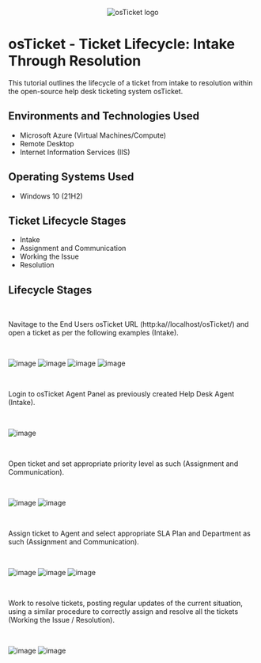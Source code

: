 <p align="center">
<img src="https://i.imgur.com/Clzj7Xs.png" alt="osTicket logo"/>
</p>

<h1>osTicket - Ticket Lifecycle: Intake Through Resolution</h1>
This tutorial outlines the lifecycle of a ticket from intake to resolution within the open-source help desk ticketing system osTicket.<br />

<h2>Environments and Technologies Used</h2>

- Microsoft Azure (Virtual Machines/Compute)
- Remote Desktop
- Internet Information Services (IIS)

<h2>Operating Systems Used </h2>

- Windows 10</b> (21H2)

<h2>Ticket Lifecycle Stages</h2>

- Intake
- Assignment and Communication
- Working the Issue
- Resolution

<h2>Lifecycle Stages</h2>
<br />
<p>
Navitage to the End Users osTicket URL (http:ka//localhost/osTicket/) and open a ticket as per the following examples (Intake).
</p>
<br />

![image](https://github.com/yohan-perera/ticket-lifecycle/assets/156178441/77318fac-b61a-4062-ae7b-9441fa819e71)
![image](https://github.com/yohan-perera/ticket-lifecycle/assets/156178441/5bc485d4-1a13-4098-8e0c-f6850cd42169)
![image](https://github.com/yohan-perera/ticket-lifecycle/assets/156178441/0f2d427a-5840-46d8-a9ac-253c4f01b88d)
![image](https://github.com/yohan-perera/ticket-lifecycle/assets/156178441/fb371e94-1e96-450c-9f0a-12f257a42c2b)

<br />
<p>
Login to osTicket Agent Panel as previously created Help Desk Agent (Intake).
</p>
<br />

![image](https://github.com/yohan-perera/ticket-lifecycle/assets/156178441/32a7458a-35f6-4192-8e31-0cb9baf4c6e2)

<br />
<p>
Open ticket and set appropriate priority level as such (Assignment and Communication).
</p>
<br />

![image](https://github.com/yohan-perera/ticket-lifecycle/assets/156178441/b993380f-cbcb-45d6-a5f0-6b41f7c2e5f8)
![image](https://github.com/yohan-perera/ticket-lifecycle/assets/156178441/210ccb3d-6d80-4fc2-bb76-301d24eefd25)

<br />
<p>
Assign ticket to Agent and select appropriate SLA Plan and Department as such (Assignment and Communication).
</p>
<br />

![image](https://github.com/yohan-perera/ticket-lifecycle/assets/156178441/e0c9b58d-f135-4e6f-b0a7-fec2bc8938e8)
![image](https://github.com/yohan-perera/ticket-lifecycle/assets/156178441/3efa694a-9034-4338-908c-ffa98104f16b)
![image](https://github.com/yohan-perera/ticket-lifecycle/assets/156178441/e8d56a44-d05b-47bd-afd9-cef35cf99c26)

<br />
<p>
Work to resolve tickets, posting regular updates of the current situation, using a similar procedure to correctly assign and resolve all the tickets (Working the Issue / Resolution).
</p>
<br />

![image](https://github.com/yohan-perera/ticket-lifecycle/assets/156178441/7a15cdf1-3278-4bfd-9da9-9e59f1139d53)
![image](https://github.com/yohan-perera/ticket-lifecycle/assets/156178441/ad2f4719-8c30-40ea-bb05-e341f6a63553)
